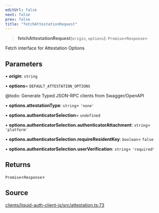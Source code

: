 ```yaml
---
editUrl: false
next: false
prev: false
title: "fetchAttestationRequest"
---
```


> **fetchAttestationRequest**(`origin`, `options`): `Promise`\<`Response`\>

Fetch interface for Attestation Options

## Parameters

• **origin**: `string`

• **options**= `DEFAULT_ATTESTATION_OPTIONS`

@todo: Generate Typed JSON-RPC clients from Swagger/OpenAPI

• **options\.attestationType**: `string`= `'none'`

• **options\.authenticatorSelection**= `undefined`

• **options\.authenticatorSelection\.authenticatorAttachment**: `string`= `'platform'`

• **options\.authenticatorSelection\.requireResidentKey**: `boolean`= `false`

• **options\.authenticatorSelection\.userVerification**: `string`= `'required'`

## Returns

`Promise`\<`Response`\>

## Source

[clients/liquid-auth-client-js/src/attestation.ts:73](https://github.com/algorandfoundation/liquid-auth/blob/cec82e963bc03c2622fd80036d3c488643177b1a/clients/liquid-auth-client-js/src/attestation.ts#L73)
